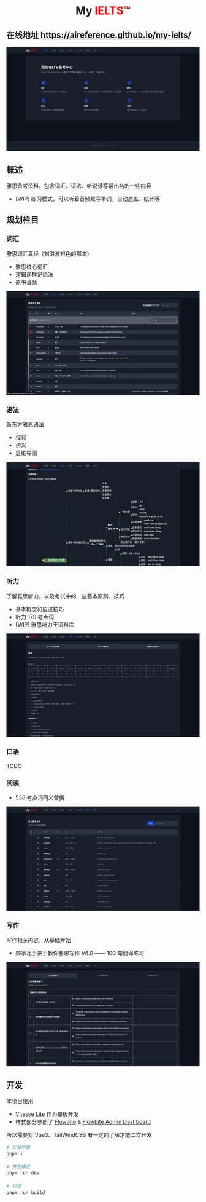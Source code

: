 <h1 align='center'>
  My <span style="color: red; font-weight: bold;">IELTS™</span>
</h1>

<h2>在线地址 <a href="https://aireference.github.io/my-ielts/#/">https://aireference.github.io/my-ielts/</a></h2>

[![Home](public/screenshot/screenshot-home.png)](https://aireference.github.io/my-ielts/#/)

## 概述

雅思备考资料，包含词汇、语法、听说读写最出名的一些内容

- [WIP] 练习模式，可以听着音频默写单词，自动遮盖、统计等

## 规划栏目

### 词汇

雅思词汇真经（刘洪波橙色的那本）

- 雅思核心词汇
- 逻辑词群记忆法
- 原书音频

![Vocabulary](public/screenshot/screenshot-vocabulary.png)

### 语法

新东方雅思语法

- 视频
- 讲义
- 思维导图

![Grammar](public/screenshot/screenshot-grammar.png)

### 听力

了解雅思听力，以及考试中的一些基本原则、技巧

- 基本概念和应试技巧
- 听力 179 考点词
- [WIP] 雅思听力王语料库

![Listening](public/screenshot/screenshot-listening.png)

### 口语

TODO

### 阅读

- 538 考点词同义替换

![Reading](public/screenshot/screenshot-reading.png)


### 写作

写作相关内容，从基础开始

- 顾家北手把手教你雅思写作 V6.0 —— 100 句翻译练习

![Writing](public/screenshot/screenshot-writing.png)

## 开发

本项目使用

- [Vitesse Lite](https://github.com/antfu/vitesse-lite) 作为模板开发
- 样式部分参照了 [Flowbite](https://github.com/themesberg/flowbite) & [Flowbite Admin Dashboard](https://flowbite-admin-dashboard.vercel.app)

所以需要对 Vue3、TailWindCSS 有一定的了解才能二次开发

```bash
# 安装依赖
pnpm i

# 开发模式
pnpm run dev

# 构建
pnpm run build
```
